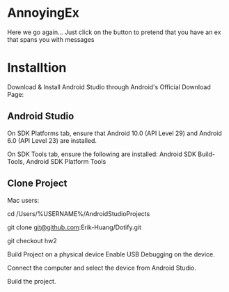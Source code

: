 # AnnoyingEx
Here we go again... Just click on the button to pretend that you have an ex that spans you with messages
# Installtion
Download & Install Android Studio through Android's Official Download Page:

## Android Studio

On SDK Platforms tab, ensure that Android 10.0 (API Level 29) and Android 6.0 (API Level 23) are installed.

On SDK Tools tab, ensure the following are installed: Android SDK Build-Tools, Android SDK Platform Tools

## Clone Project
Mac users:

cd /Users/%USERNAME%/AndroidStudioProjects

git clone git@github.com:Erik-Huang/Dotify.git

git checkout hw2

Build Project on a physical device
Enable USB Debugging on the device.

Connect the computer and select the device from Android Studio.

Build the project.
